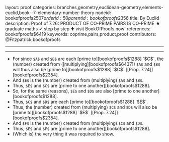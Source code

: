 layout: proof
categories: branches,geometry,euclidean-geometry,elements-euclid,book--7-elementary-number-theory
nodeid: bookofproofs$2507
orderid: 50
parentid: bookofproofs$2356
title: By Euclid
description: Proof of 7.26: PRODUCT OF CO-PRIME PAIRS IS CO-PRIME ★ graduate maths ✔ step by step ✚ visit BookOfProofs now!
references: bookofproofs$6419
keywords: coprime,pairs,product,proof
contributors: @Fitzpatrick,bookofproofs

---


---



* For since `$A$` and `$B$` are each [prime to][bookofproofs$1288] `$C$`, the (number) created from ([multiplying][bookofproofs$6437]) `$A$` and `$B$` will thus also be [prime to][bookofproofs$1288] `$C$` [[Prop. 7.24]][bookofproofs$2354].
* And `$E$` is the (number) created from (multiplying) `$A$` and `$B$`.
* Thus, `$E$` and `$C$` are [prime to one another][bookofproofs$1288].
* So, for the same (reasons), `$E$` and `$D$` are also [prime to one another][bookofproofs$1288].
* Thus, `$C$` and `$D$` are each [prime to][bookofproofs$1288] `$E$`.
* Thus, the (number) created from (multiplying) `$C$` and `$D$` will also be [prime to][bookofproofs$1288] `$E$` [[Prop. 7.24]][bookofproofs$2354].
* And `$F$` is the (number) created from (multiplying) `$C$` and `$D$`.
* Thus, `$E$` and `$F$` are [prime to one another][bookofproofs$1288].
* (Which is) the very thing it was required to show.
